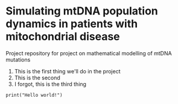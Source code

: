 # Simulating mtDNA population dynamics in patients with mitochondrial disease

Project repository for project on mathematical modelling of mtDNA mutations

 1. This is the first thing we'll do in the project
 1. This is the second
 1. I forgot, this is the third thing

 `print("Hello world!")`
